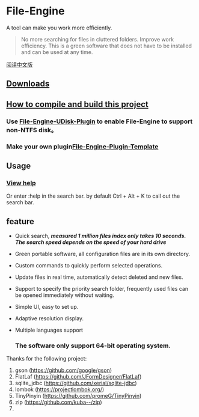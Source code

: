 # File-Engine

A tool can make you work more efficiently.

> No more searching for files in cluttered folders.
>  Improve work efficiency.
>  This is a green software that does not have to be installed and can be used at any time.

[阅读中文版](https://github.com/XUANXUQAQ/File-Engine/blob/master/README-cn.md)   

## [Downloads](https://github.com/XUANXUQAQ/File-Engine/releases/)

## [How to compile and build this project](https://github.com/XUANXUQAQ/File-Engine/blob/master/README_BUILD.md)

### Use [File-Engine-UDisk-Plugin](https://github.com/XUANXUQAQ/File-Engine-UDisk-Plugin) to enable File-Engine to support non-NTFS disk。

### Make your own plugin[File-Engine-Plugin-Template](https://github.com/XUANXUQAQ/File-Engine-Plugin-Template)

## Usage

### [View help](https://github.com/XUANXUQAQ/File-Engine/wiki/Usage)

Or enter :help in the search bar. by default Ctrl + Alt + K to call out the search bar.

## feature

* Quick search, ***measured 1 million files index only takes 10 seconds. The search speed depends on the speed of your hard drive***

* Green portable software, all configuration files are in its own directory.

* Custom commands to quickly perform selected operations.

* Update files in real time, automatically detect deleted and new files.

* Support to specify the priority search folder, frequently used files can be opened immediately without waiting.

* Simple UI, easy to set up.

* Adaptive resolution display.    

* Multiple languages support    
  
  ### The software only support 64-bit operating system.

Thanks for the following project:   

1. gson (https://github.com/google/gson)   
2. FlatLaf (https://github.com/JFormDesigner/FlatLaf)   
3. sqlite_jdbc (https://github.com/xerial/sqlite-jdbc)   
4. lombok (https://projectlombok.org/)   
5. TinyPinyin (https://github.com/promeG/TinyPinyin)
6. zip (https://github.com/kuba--/zip)
7. 